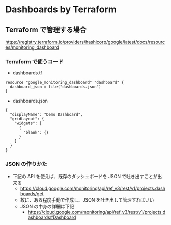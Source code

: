 # Dashboards by Terraform


## Terraform で管理する場合

https://registry.terraform.io/providers/hashicorp/google/latest/docs/resources/monitoring_dashboard

### Terraform で使うコード

+ dashboards.tf

```
resource "google_monitoring_dashboard" "dashboard" {
  dashboard_json = file("dashboards.json")
}
```

+ dashboards.json

```
{
  "displayName": "Demo Dashboard",
  "gridLayout": {
    "widgets": [
      {
        "blank": {}
      }
    ]
  }
}
```

### JSON の作りかた

+ 下記の API を使えば、既存のダッシュボードを JSON で吐き出すことが出来る
  + https://cloud.google.com/monitoring/api/ref_v3/rest/v1/projects.dashboards/get
  + 故に、ある程度手動で作成し、JSON を吐き出して管理すればいい
  + JSON の中身の詳細は下記
    + https://cloud.google.com/monitoring/api/ref_v3/rest/v1/projects.dashboards#Dashboard

